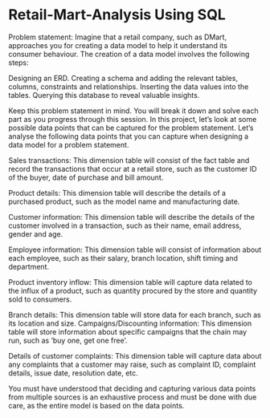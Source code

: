 # Retail-Mart-Analysis Using SQL
Problem statement: Imagine that a retail company, such as DMart, approaches you for creating a data model to help it understand its consumer behaviour. The creation of a data model involves the following steps:

Designing an ERD.
Creating a schema and adding the relevant tables, columns, constraints and relationships.
Inserting the data values into the tables.
Querying this database to reveal valuable insights.
 

Keep this problem statement in mind. You will break it down and solve each part as you progress through this session. In this project, let’s look at some possible data points that can be captured for the problem statement.
Let’s analyse the following data points that you can capture when designing a data model for a problem statement.

Sales transactions: This dimension table will consist of the fact table and record the transactions that occur at a retail store, such as the customer ID of the buyer, date of purchase and bill amount.

Product details: This dimension table will describe the details of a purchased product, such as the model name and manufacturing date.

Customer information: This dimension table will describe the details of the customer involved in a transaction, such as their name, email address, gender and age.

Employee information: This dimension table will consist of information about each employee, such as their salary, branch location, shift timing and department.

Product inventory inflow: This dimension table will capture data related to the influx of a product, such as quantity procured by the store and quantity sold to consumers.

Branch details: This dimension table will store data for each branch, such as its location and size.
Campaigns/Discounting information: This dimension table will store information about specific campaigns that the chain may run, such as ‘buy one, get one free’.

Details of customer complaints: This dimension table will capture data about any complaints that a customer may raise, such as complaint ID, complaint details, issue date, resolution date, etc.
 

You must have understood that deciding and capturing various data points from multiple sources is an exhaustive process and must be done with due care, as the entire model is based on the data points.
